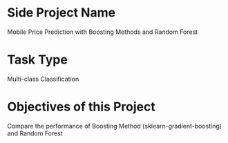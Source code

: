# Side Project Name

Mobile Price Prediction with Boosting Methods and Random Forest

# Task Type

Multi-class Classification

# Objectives of this Project

Compare the performance of Boosting Method (sklearn-gradient-boosting) and Random Forest
